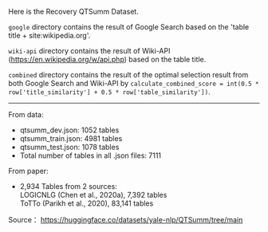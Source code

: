 
Here is the Recovery QTSumm Dataset.

`google` directory contains the result of Google Search based on the 'table title + site:wikipedia.org'.

`wiki-api`  directory contains the result of Wiki-API (https://en.wikipedia.org/w/api.php) based on the table title.

`combined` directory  contains the result of the optimal selection result from both Google Search and  Wiki-API by `calculate_combined_score = int(0.5 * row['title_similarity'] + 0.5 * row['table_similarity'])`.


***
From data:
- qtsumm_dev.json: 1052 tables
- qtsumm_train.json: 4981 tables
- qtsumm_test.json: 1078 tables
- Total number of tables in all .json files: 7111

From paper:
- 2,934 Tables from 2 sources: <br/>LOGICNLG (Chen et al., 2020a), 7,392 tables  <br/> ToTTo (Parikh et al., 2020), 83,141 tables

Source：
https://huggingface.co/datasets/yale-nlp/QTSumm/tree/main
